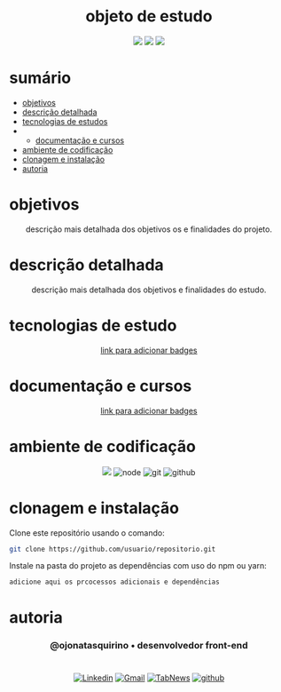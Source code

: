 <h1 align="center"> objeto de estudo</h1>

[comment]: <> (Adicione o seu usuário  e o nome do repositório)

<p align="center">
  <image
  src="https://img.shields.io/github/languages/count/ojonatasquirino/nome-do-repositorio"
  />
  <image
  src="https://img.shields.io/github/languages/top/ojonatasquirino/nome-do-repositorio"
  />
  <image
  src="https://img.shields.io/github/last-commit/ojonatasquirino/nome-do-repositorio"
  />

</p>

# sumário 

- [objetivos](#id01)
- [descrição detalhada](#id01.01)
- [tecnologias de estudos](#id02)
- - [documentação e cursos](#id03)
- [ambiente de codificação](#id04)
- [clonagem e instalação](#id05)
- [autoria](#id06)



# objetivos <a name="id01"></a>


<div  align='center'> 
  descrição mais detalhada dos objetivos os e finalidades do projeto.
</div>



# descrição detalhada <a name="id01.01"></a>

<div  align='center'> 
  descrição mais detalhada dos objetivos e finalidades do estudo.

</div>


# tecnologias de estudo <a name="id02"></a>

<div  align='center'> 


 <a href='https://dev.to/envoy_/150-badges-for-github-pnk'>  link para adicionar badges </a> 



</div>

# documentação e cursos <a name="id03"></a>

<div  align='center'> 


 <a href='https://dev.to/envoy_/150-badges-for-github-pnk'>  link para adicionar badges </a> 


</div>

# ambiente de codificação <a name="id04"></a>

<div  align='center'> 

![](https://img.shields.io/badge/VSCode-0D1117?style=for-the-badge&logo=visual%20studio%20code&logoColor=blue)
![node](https://img.shields.io/badge/Nodejs-0D1117?style=for-the-badge&logo=node.js&logoColor=green)
![git](https://img.shields.io/badge/GIT-0D1117?style=for-the-badge&logo=git&logoColor=red)
![github](https://img.shields.io/badge/Github-0D1117?style=for-the-badge&logo=github&logoColor=fff)
</div>


# clonagem e instalação <a name="id05"></a>

Clone este repositório usando o comando:

```bash
git clone https://github.com/usuario/repositorio.git
```

Instale na pasta do projeto as dependências com uso do npm ou yarn:

```bash
adicione aqui os prcocessos adicionais e dependências 
```
[comment]: <> (Adicione o link da implatação, se houver)

# autoria <a name="id06"></a>

[comment]: <> (Adicione seu nome e função)

<h3 align='center'> @ojonatasquirino • desenvolvedor front-end
 </h3>

#

<div  align='center'>
  
[![Linkedin](https://img.shields.io/badge/LinkedIn-0D1117?style=for-the-badge&logo=linkedin&logoColor=blue)](https://www.linkedin.com/in/jonatasquirino/)
<a href = "mailto:quirinoj02@gmail.com">
![Gmail](https://img.shields.io/badge/Gmail-0D1117?style=for-the-badge&logo=gmail&logoColor=red)</a>
[![TabNews](https://img.shields.io/badge/tabnews-0D1117?style=for-the-badge&logo=Databricks&logoColor=fff)](https://www.tabnews.com.br/ojonatasquirino) [![github](https://img.shields.io/badge/Github-0D1117?style=for-the-badge&logo=github&logoColor=fff)](https://www.github.com/ojonatasquirino)
</div>


